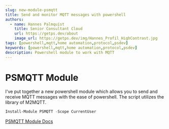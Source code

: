 ```yaml
---
slug: new-module-psmqtt
title: Send and monitor MQTT messages with powershell
authors:
  - name: Hannes Palmquist
    title: Senior Consultant Cloud
    url: https://getps.dev/about
    image_url: https://getps.dev/img/Hannes_Profil_HighContrast.jpg
tags: [powershell,mqtt,home automation,protocol,psdev]
keywords: [powershell,mqtt,home automation,protocol,psdev]
description: Powershell module to work with MQTT
---
```


<div class="fb-share-button"
data-href="https://getps.dev/blog/new-module-psmqtt"
data-layout="button"
data-size="small">
</div>

# PSMQTT Module

I've put together a new powershell module which allows you to send and receive MQTT messages with the ease of powershell. The script utilizes the library of M2MQTT.

```powershell
Install-Module PSMQTT -Scope CurrentUser
```

[PSMQTT Module Docs](https://getps.dev/modules/PSMQTT/getstarted)

<Comments />
